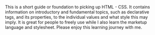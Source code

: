 This is a short guide or foundation to picking up HTML - CSS. It contains information on introductory and fundamental topics, such as declarative tags, and its properties, to the individual values and what style this may imply.
It is great for people to freely use while I also learn the marketup language and stylesheet. Please enjoy this learning journey with me.
